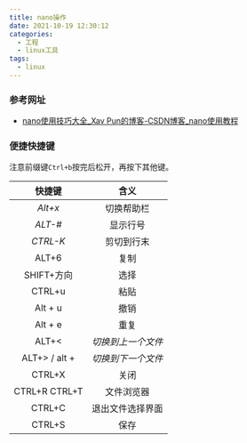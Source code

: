 ```yaml
---
title: nano操作
date: 2021-10-19 12:30:12
categories:
  - 工程
  - linux工具
tags:
  - linux
---
```


### 参考网址

- [nano使用技巧大全_Xav Pun的博客-CSDN博客_nano使用教程](https://blog.csdn.net/weixin_39591031/article/details/114236749?ops_request_misc=%7B%22request%5Fid%22%3A%22163464180216780269866385%22%2C%22scm%22%3A%2220140713.130102334..%22%7D&request_id=163464180216780269866385&biz_id=0&utm_medium=distribute.pc_search_result.none-task-blog-2~all~sobaiduend~default-3-114236749.pc_search_ecpm_flag&utm_term=nano使用&spm=1018.2226.3001.4187)

### 便捷快捷键

注意前缀键`Ctrl+b`按完后松开，再按下其他键。

|    快捷键     |        含义        |
| :-----------: | :----------------: |
|    *Alt+x*    |     切换帮助栏     |
|    *ALT-#*    |      显示行号      |
|   *CTRL-K*    |     剪切到行末     |
|     ALT+6     |        复制        |
|  SHIFT+方向   |        选择        |
|    CTRL+u     |        粘贴        |
|    Alt + u    |        撤销        |
|    Alt + e    |        重复        |
|     ALT+<     | *切换到上一个文件* |
| ALT+> / alt + | *切换到下一个文件* |
|    CTRL+X     |        关闭        |
| CTRL+R CTRL+T |     文件浏览器     |
|    CTRL+C     |  退出文件选择界面  |
|    CTRL+S     |        保存        |



